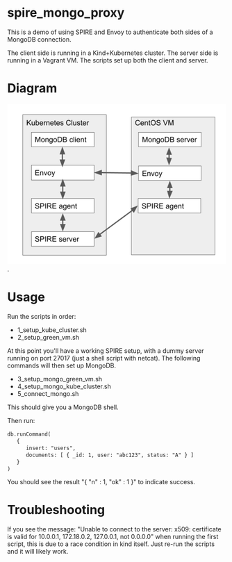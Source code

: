# spire_mongo_proxy
This is a demo of using SPIRE and Envoy to authenticate both sides of a MongoDB connection.

The client side is running in a Kind+Kubernetes cluster. The server side is running in a Vagrant VM. The scripts set up both the client and server.

# Diagram
![Arch Diagram](/imgs/arch.png "Architecture diagram").

# Usage
Run the scripts in order:
* 1\_setup\_kube\_cluster.sh
* 2\_setup\_green\_vm.sh

At this point you'll have a working SPIRE setup, with a dummy server running on port 27017 (just a shell script with netcat). The following commands will then set up MongoDB.

* 3\_setup\_mongo\_green\_vm.sh
* 4\_setup\_mongo\_kube\_cluster.sh
* 5\_connect\_mongo.sh

This should give you a MongoDB shell.

Then run:
```
db.runCommand(
   {
      insert: "users",
      documents: [ { _id: 1, user: "abc123", status: "A" } ]
   }
)
```
You should see the result "{ "n" : 1, "ok" : 1 }" to indicate success.

# Troubleshooting
If you see the message: "Unable to connect to the server: x509: certificate is valid for 10.0.0.1, 172.18.0.2, 127.0.0.1, not 0.0.0.0" when running the first script, this is due to a race condition in kind itself. Just re-run the scripts and it will likely work. 
